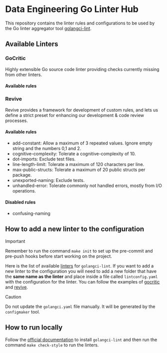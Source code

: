 # Data Engineering Go Linter Hub

This repository contains the linter rules and configurations to be used by the Go linter aggregator tool
[golangci-lint](https://golangci-lint.run/).

## Available Linters

### GoCritic
Highly extensible Go source code linter providing checks currently missing from other linters.
#### Available rules

### Revive
Revive provides a framework for development of custom rules, and lets us define a strict preset for enhancing our
development & code review processes.
#### Available rules
- add-constant: Allow a maximum of 3 repeated values. Ignore empty string and the numbers 0,1 and 2.
- cognitive-complexity: Tolerate a cognitive-complexity of 10.
- dot-imports: Exclude test files.
- line-length-limit: Tolerate a maximum of 120 characters per line.
- max-public-structs: Tolerate a maximum of 20 public structs per package.
- unexported-naming: Exclude tests.
- unhandled-error: Tolerate commonly not handled errors, mostly from I/O operations.

#### Disabled rules
- confusing-naming

## How to add a new linter to the configuration

> [!IMPORTANT]
> Remember to run the command `make init` to set up the pre-commit and pre-push hooks before start working on the project.

Here is the list of available [linters](https://golangci-lint.run/usage/linters/) for `golangci-lint`. If you want
to add a new linter to the configuration you will need to add a new folder that have the **same name as the linter**
and place inside a file called `lintconfig.yaml` with the configuration for the linter.
You can follow the examples of [gocritic](gocritic/lintconfig.yaml) and [revive](revive/lintconfig.yaml).

> [!CAUTION]
> Do not update the `golangci.yaml` file manually. It will be generated by the `configmaker` tool.
>

## How to run locally
Follow the [official documentation](https://golangci-lint.run/welcome/install/) to install `golangci-lint` and then
run the command `make check-style` to run the linters.
